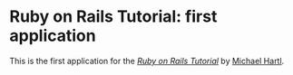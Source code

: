 # Ruby on Rails Tutorial: first application

This is the first application for the
[*Ruby on Rails Tutorial*](http://railstutorial.org/)
  by [Michael Hartl](http://michaelhartl.com/).

